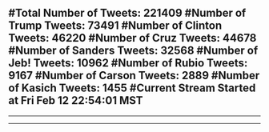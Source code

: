 #Total Number of Tweets: 221409 
#Number of Trump Tweets: 73491
#Number of Clinton Tweets: 46220
#Number of Cruz Tweets: 44678
#Number of Sanders Tweets: 32568
#Number of Jeb! Tweets: 10962
#Number of Rubio Tweets: 9167
#Number of Carson Tweets: 2889
#Number of Kasich Tweets: 1455
#Current Stream Started at Fri Feb 12 22:54:01 MST
---
---
---
